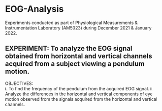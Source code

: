 # EOG-Analysis

Experiments conducted as part of Physiological Measurements & Instrumentation Laboratory (AM5023) during December 2021 & January 2022.

## EXPERIMENT: To analyze the EOG signal obtained from horizontal and vertical channels acquired from a subject viewing a pendulum motion. 

OBJECTIVES: <br/>
i. To find the frequency of the pendulum from the acquired EOG signal.
ii. Analyze the differences in the horizontal and vertical components of eye motion observed 
from the signals acquired from the horizontal and vertical channels.
